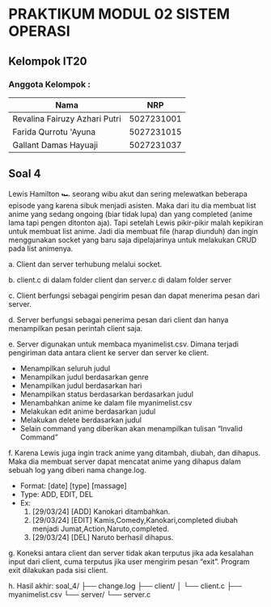 # PRAKTIKUM MODUL 02 SISTEM OPERASI
## Kelompok IT20
### Anggota Kelompok :
|             Nama              |     NRP    |
|-------------------------------|------------|
| Revalina Fairuzy Azhari Putri | 5027231001 |
| Farida Qurrotu 'Ayuna         | 5027231015 |
| Gallant Damas Hayuaji         | 5027231037 |


## Soal 4

Lewis Hamilton 🏎 seorang wibu akut dan sering melewatkan beberapa episode yang karena sibuk menjadi asisten. Maka dari itu dia membuat list anime yang sedang ongoing (biar tidak lupa) dan yang completed (anime lama tapi pengen ditonton aja). Tapi setelah Lewis pikir-pikir malah kepikiran untuk membuat list anime. Jadi dia membuat file (harap diunduh) dan ingin menggunakan socket yang baru saja dipelajarinya untuk melakukan CRUD pada list animenya. 

a. Client dan server terhubung melalui socket. 

b. client.c di dalam folder client dan server.c di dalam folder server

c. Client berfungsi sebagai pengirim pesan dan dapat menerima pesan dari server.

d. Server berfungsi sebagai penerima pesan dari client dan hanya menampilkan pesan perintah client saja.  

e. Server digunakan untuk membaca myanimelist.csv. Dimana terjadi pengiriman data antara client ke server dan server ke client.

- Menampilkan seluruh judul
- Menampilkan judul berdasarkan genre
- Menampilkan judul berdasarkan hari
- Menampilkan status berdasarkan berdasarkan judul
- Menambahkan anime ke dalam file myanimelist.csv
- Melakukan edit anime berdasarkan judul
- Melakukan delete berdasarkan judul
- Selain command yang diberikan akan menampilkan tulisan “Invalid Command”

f. Karena Lewis juga ingin track anime yang ditambah, diubah, dan dihapus. Maka dia membuat server dapat mencatat anime yang dihapus dalam sebuah log yang diberi nama change.log.

- Format: [date] [type] [massage]
- Type: ADD, EDIT, DEL
- Ex:
  1. [29/03/24] [ADD] Kanokari ditambahkan.
  2. [29/03/24] [EDIT] Kamis,Comedy,Kanokari,completed diubah menjadi Jumat,Action,Naruto,completed.
  3. [29/03/24] [DEL] Naruto berhasil dihapus.

g. Koneksi antara client dan server tidak akan terputus jika ada kesalahan input dari client, cuma terputus jika user mengirim pesan “exit”. Program exit dilakukan pada sisi client.

h. Hasil akhir:
soal_4/
    ├── change.log
    ├── client/
    │   └── client.c
    ├── myanimelist.csv
    └── server/
        └── server.c
